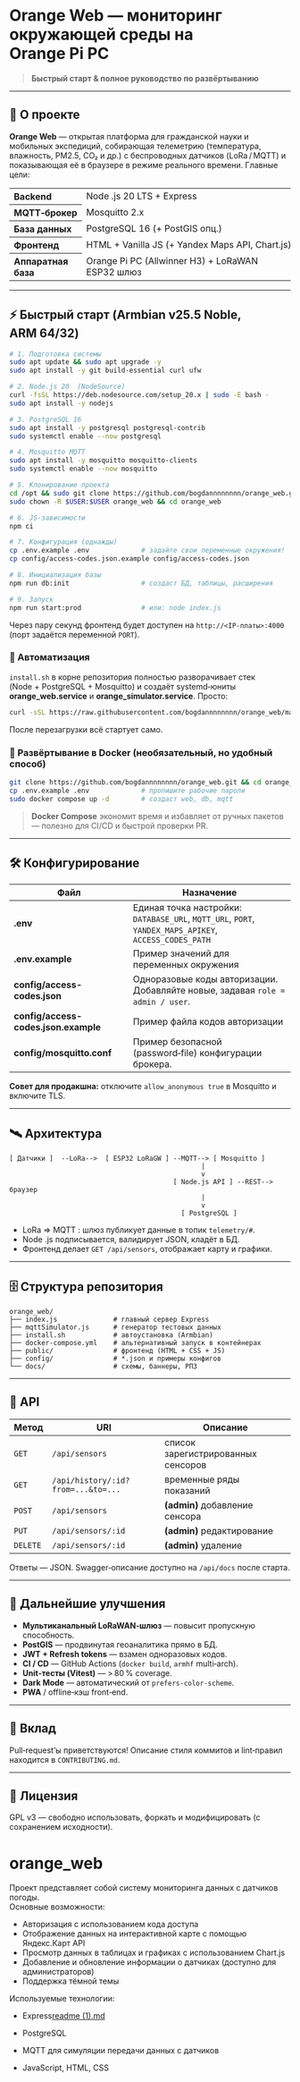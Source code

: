 # Orange Web — мониторинг окружающей среды на Orange Pi PC

> **Быстрый старт & полное руководство по развёртыванию**


---

## 📜 О проекте

**Orange Web** — открытая платформа для гражданской науки и мобильных экспедиций, собирающая телеметрию (температура, влажность, PM2.5, CO₂ и др.) с беспроводных датчиков (LoRa / MQTT) и показывающая её в браузере в режиме реального времени. Главные цели:

<table>
<tr><th align="left">Backend</th><td>Node .js 20 LTS + Express</td></tr>
<tr><th align="left">MQTT‑брокер</th><td>Mosquitto 2.x</td></tr>
<tr><th align="left">База данных</th><td>PostgreSQL 16 (+ PostGIS опц.)</td></tr>
<tr><th align="left">Фронтенд</th><td>HTML + Vanilla JS (+ Yandex Maps API, Chart.js)</td></tr>
<tr><th align="left">Аппаратная база</th><td>Orange Pi PC (Allwinner H3) + LoRaWAN ESP32 шлюз</td></tr>
</table>

---

## ⚡️ Быстрый старт (Armbian v25.5 Noble, ARM 64/32)

```bash
# 1. Подготовка системы
sudo apt update && sudo apt upgrade -y
sudo apt install -y git build-essential curl ufw

# 2. Node.js 20  (NodeSource)
curl -fsSL https://deb.nodesource.com/setup_20.x | sudo -E bash -
sudo apt install -y nodejs

# 3. PostgreSQL 16
sudo apt install -y postgresql postgresql-contrib
sudo systemctl enable --now postgresql

# 4. Mosquitto MQTT
sudo apt install -y mosquitto mosquitto-clients
sudo systemctl enable --now mosquitto

# 5. Клонирование проекта
cd /opt && sudo git clone https://github.com/bogdannnnnnnn/orange_web.git
sudo chown -R $USER:$USER orange_web && cd orange_web

# 6. JS‑зависимости
npm ci

# 7. Конфигурация (однажды)
cp .env.example .env             # задайте свои переменные окружения!
cp config/access-codes.json.example config/access-codes.json

# 8. Инициализация базы
npm run db:init                  # создаст БД, таблицы, расширения

# 9. Запуск
npm run start:prod               # или: node index.js
```

Через пару секунд фронтенд будет доступен на `http://<IP‑платы>:4000`  (порт задаётся переменной `PORT`).

### 🤖 Автоматизация

`install.sh` в корне репозитория полностью разворачивает стек (Node + PostgreSQL + Mosquitto) и создаёт systemd‑юниты **orange_web.service** и **orange_simulator.service**. Просто:

```bash
curl -sSL https://raw.githubusercontent.com/bogdannnnnnnn/orange_web/main/install.sh | sudo bash
```

После перезагрузки всё стартует само.

### 🐳 Развёртывание в Docker (необязательный, но удобный способ)

```bash
git clone https://github.com/bogdannnnnnnn/orange_web.git && cd orange_web
cp .env.example .env             # пропишите рабочие пароли
sudo docker compose up -d        # создаст web, db, mqtt
```

> **Docker Compose** экономит время и избавляет от ручных пакетов ― полезно для CI/CD и быстрой проверки PR.

---

## 🛠️ Конфигурирование

| Файл | Назначение |
|------|------------|
| **.env** | Единая точка настройки: `DATABASE_URL`, `MQTT_URL`, `PORT`, `YANDEX_MAPS_APIKEY`, `ACCESS_CODES_PATH` |
| **.env.example** | Пример значений для переменных окружения |
| **config/access-codes.json** | Одноразовые коды авторизации. Добавляйте новые, задавая `role = admin / user`. |
| **config/access-codes.json.example** | Пример файла кодов авторизации |
| **config/mosquitto.conf** | Пример безопасной (password‑file) конфигурации брокера. |

**Совет для продакшна:** отключите `allow_anonymous true` в Mosquitto и включите TLS.

---

## 🛰️ Архитектура

```
[ Датчики ]  --LoRa-->  [ ESP32 LoRaGW ] --MQTT--> [ Mosquitto ]
                                                |
                                                v
                                         [ Node.js API ] --REST--> браузер
                                                |
                                                v
                                           [ PostgreSQL ]
```

* LoRa ⇒ MQTT : шлюз публикует данные в топик `telemetry/#`.
* Node .js подписывается, валидирует JSON, кладёт в БД.
* Фронтенд делает `GET /api/sensors`, отображает карту и графики.

---

## 🗄️ Структура репозитория

```
orange_web/
├── index.js              # главный сервер Express
├── mqttSimulator.js      # генератор тестовых данных
├── install.sh            # автоустановка (Armbian)
├── docker-compose.yml    # альтернативный запуск в контейнерах
├── public/               # фронтенд (HTML + CSS + JS)
├── config/               # *.json и примеры конфигов
└── docs/                 # схемы, баннеры, РПЗ
```

---

## 📖 API

| Метод | URI | Описание |
|-------|-----|----------|
| `GET` | `/api/sensors` | список зарегистрированных сенсоров |
| `GET` | `/api/history/:id?from=...&to=...` | временные ряды показаний |
| `POST` | `/api/sensors` | **(admin)** добавление сенсора |
| `PUT`  | `/api/sensors/:id` | **(admin)** редактирование |
| `DELETE` | `/api/sensors/:id` | **(admin)** удаление |

Ответы ― JSON. Swagger‑описание доступно на `/api/docs` после старта.

---

## 🚀 Дальнейшие улучшения

* **Мультиканальный LoRaWAN‑шлюз** — повысит пропускную способность.
* **PostGIS** — продвинутая геоаналитика прямо в БД.
* **JWT + Refresh tokens** — взамен одноразовых кодов.
* **CI / CD** — GitHub Actions (`docker build`, `armhf` multi‑arch).
* **Unit‑тесты (Vitest)** — > 80 % coverage.
* **Dark Mode** — автоматический от `prefers-color-scheme`.
* **PWA** / offline‑кэш front‑end.

---

## 🤝 Вклад

Pull‑request’ы приветствуются! Описание стиля коммитов и lint‑правил находится в `CONTRIBUTING.md`.

---

## 📜 Лицензия

GPL v3 — свободно использовать, форкать и модифицировать (с сохранением исходности).




# orange_web

Проект представляет собой систему мониторинга данных с датчиков погоды.  
Основные возможности:
- Авторизация с использованием кода доступа
- Отображение данных на интерактивной карте с помощью Яндекс.Карт API
- Просмотр данных в таблицах и графиках с использованием Chart.js
- Добавление и обновление информации о датчиках (доступно для администраторов)
- Поддержка тёмной темы

Используемые технологии:
- Express[readme (1).md](https://github.com/user-attachments/files/20722805/readme.1.md)

- PostgreSQL
- MQTT для симуляции передачи данных с датчиков
- JavaScript, HTML, CSS

